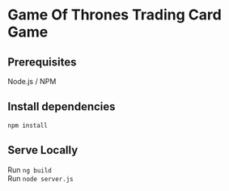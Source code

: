 # Game Of Thrones Trading Card Game  
  
## Prerequisites  
Node.js / NPM  
  
## Install dependencies  
`npm install`  
  
## Serve Locally  
Run `ng build`  
Run `node server.js`  
